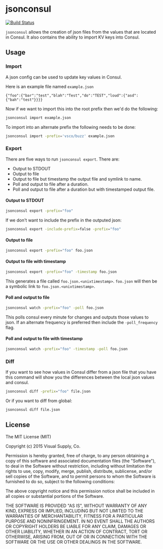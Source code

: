 # jsonconsul

[![Build Status](https://travis-ci.org/vsco/jsonconsul.svg)](https://travis-ci.org/vsco/jsonconsul)

`jsonconsul` allows the creation of json files from the values that
are located in Consul. It also contains the ability to import KV keys
into Consul.

## Usage

### Import

A json config can be used to update key values in Consul.

Here is an example file named `example.json`
```
{"foo":{"bar":"test","blah":"Test","do":"TEST","loud":{"asd":{"bah":"test"}}}}
```

Now if we want to import this into the root prefix then we'd do the following:

```sh
jsonconsul import example.json
```

To import into an alternate prefix the following needs to be done:

```sh
jsonconsul import -prefix='vsco/buzz' example.json
```

### Export

There are five ways to run `jsonconsul export`. There are:

 - Output to STDOUT
 - Output to file
 - Output to file but timestamp the output file and symlink to name.
 - Poll and output to file after a duration.
 - Poll and output to file after a duration but with timestamped output file.

#### Output to STDOUT
```sh
jsonconsul export -prefix="foo"
```

If we don't want to include the prefix in the outputed json:
```sh
jsonconsul export -include-prefix=false -prefix="foo"
```

#### Output to file
```sh
jsonconsul export -prefix="foo" foo.json
```

#### Output to file with timestamp
```sh
jsonconsul export -prefix="foo" -timestamp foo.json
```

This generates a file called `foo.json.<unixtimestamp>`. `foo.json`
will then be a symbolic link to `foo.json.<unixtimestamp>`.


#### Poll and output to file
```sh
jsonconsul watch -prefix="foo" -poll foo.json
```

This polls consul every minute for changes and outputs those values to
json. If an alternate frequency is preferred then include the
`-poll_frequency` flag.

#### Poll and output to file with timestamp
```sh
jsonconsul watch -prefix="foo" -timestamp -poll foo.json
```


### Diff

If you want to see how values in Consul differ from a json file that
you have this command will show you the differences between the local
json values and consul.

```sh
jsonconsul diff -prefix="foo" file.json
```

Or if you want to diff from global:

```sh
jsonconsul diff file.json
```

## License

The MIT License (MIT)

Copyright (c) 2015 Visual Supply, Co.

Permission is hereby granted, free of charge, to any person obtaining a copy
of this software and associated documentation files (the "Software"), to deal
in the Software without restriction, including without limitation the rights
to use, copy, modify, merge, publish, distribute, sublicense, and/or sell
copies of the Software, and to permit persons to whom the Software is
furnished to do so, subject to the following conditions:

The above copyright notice and this permission notice shall be included in all
copies or substantial portions of the Software.

THE SOFTWARE IS PROVIDED "AS IS", WITHOUT WARRANTY OF ANY KIND, EXPRESS OR
IMPLIED, INCLUDING BUT NOT LIMITED TO THE WARRANTIES OF MERCHANTABILITY,
FITNESS FOR A PARTICULAR PURPOSE AND NONINFRINGEMENT. IN NO EVENT SHALL THE
AUTHORS OR COPYRIGHT HOLDERS BE LIABLE FOR ANY CLAIM, DAMAGES OR OTHER
LIABILITY, WHETHER IN AN ACTION OF CONTRACT, TORT OR OTHERWISE, ARISING FROM,
OUT OF OR IN CONNECTION WITH THE SOFTWARE OR THE USE OR OTHER DEALINGS IN THE
SOFTWARE.
